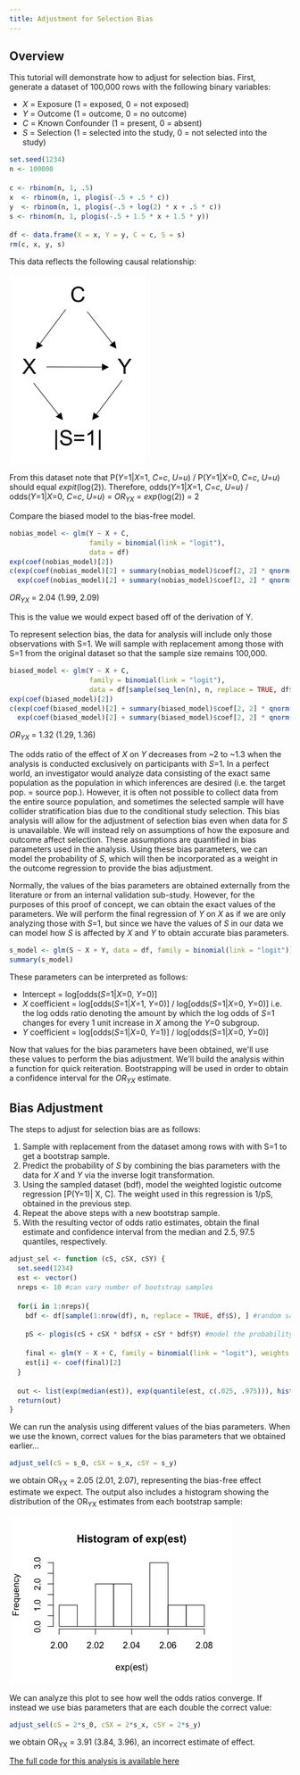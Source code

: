 ```yaml
---
title: Adjustment for Selection Bias
---
```


## Overview
This tutorial will demonstrate how to adjust for selection bias. First, generate a dataset of 100,000 rows with the following binary variables:

* *X* = Exposure (1 = exposed, 0 = not exposed)
* *Y* = Outcome (1 = outcome, 0 = no outcome)
* *C* = Known Confounder (1 = present, 0 = absent)
* *S* = Selection (1 = selected into the study, 0 = not selected into the study)

```r
set.seed(1234)
n <- 100000

c <- rbinom(n, 1, .5)
x  <- rbinom(n, 1, plogis(-.5 + .5 * c))
y  <- rbinom(n, 1, plogis(-.5 + log(2) * x + .5 * c))
s <- rbinom(n, 1, plogis(-.5 + 1.5 * x + 1.5 * y))

df <- data.frame(X = x, Y = y, C = c, S = s)
rm(c, x, y, s)
```
This data reflects the following causal relationship:

![Seldemo](/img/Seldemo.png)

From this dataset note that P(*Y*=1\|*X*=1, *C*=*c*, *U*=*u*) / P(*Y*=1\|*X*=0, *C*=*c*, *U*=*u*) should equal *expit*(log(2)).
Therefore, odds(*Y*=1\|*X*=1, *C*=*c*, *U*=*u*) / odds(*Y*=1\|*X*=0, *C*=*c*, *U*=*u*) = *OR<sub>YX</sub>* = *exp*(log(2)) = 2

Compare the biased model to the bias-free model.

```r
nobias_model <- glm(Y ~ X + C,
                    family = binomial(link = "logit"),
                    data = df)
exp(coef(nobias_model)[2])
c(exp(coef(nobias_model)[2] + summary(nobias_model)$coef[2, 2] * qnorm(.025)),
  exp(coef(nobias_model)[2] + summary(nobias_model)$coef[2, 2] * qnorm(.975)))
```
*OR<sub>YX</sub>* = 2.04 (1.99, 2.09)

This is the value we would expect based off of the derivation of Y.

To represent selection bias, the data for analysis will include only those observations with S=1. We will sample with replacement among those with S=1 from the original dataset so that the sample size remains 100,000.

```r
biased_model <- glm(Y ~ X + C,
                    family = binomial(link = "logit"),
                    data = df[sample(seq_len(n), n, replace = TRUE, df$S), ])
exp(coef(biased_model)[2])
c(exp(coef(biased_model)[2] + summary(biased_model)$coef[2, 2] * qnorm(.025)),
  exp(coef(biased_model)[2] + summary(biased_model)$coef[2, 2] * qnorm(.975)))
```

*OR<sub>YX</sub>* = 1.32 (1.29, 1.36)

The odds ratio of the effect of *X* on *Y* decreases from ~2 to ~1.3 when the analysis is conducted exclusively on participants with *S*=1.  In a perfect world, an investigator would analyze data consisting of the exact same population as the population in which inferences are desired (i.e. the target pop. = source pop.).  However, it is often not possible to collect data from the entire source population, and sometimes the selected sample will have collider stratification bias due to the conditional study selection.  This bias analysis will allow for the adjustment of selection bias even when data for *S* is unavailable.  We will instead rely on assumptions of how the exposure and outcome affect selection. These assumptions are quantified in bias parameters used in the analysis.  Using these bias parameters, we can model the probability of *S*, which will then be incorporated as a weight in the outcome regression to provide the bias adjustment.

Normally, the values of the bias parameters are obtained externally from the literature or from an internal validation sub-study.  However, for the purposes of this proof of concept, we can obtain the exact values of the parameters.  We will perform the final regression of *Y* on *X* as if we are only analyzing those with *S*=1, but since we have the values of *S* in our data we can model how *S* is affected by *X* and *Y* to obtain accurate bias parameters.

```r
s_model <- glm(S ~ X + Y, data = df, family = binomial(link = "logit"))
summary(s_model)
```
These parameters can be interpreted as follows:
* Intercept = log\[odds(*S*=1\|*X*=0, *Y*=0)]
* *X* coefficient = log\[odds(*S*=1\|*X*=1, *Y*=0)] / log\[odds(*S*=1\|*X*=0, *Y*=0)] i.e. the log odds ratio denoting the amount by which the log odds of *S*=1 changes for every 1 unit increase in *X* among the *Y*=0 subgroup.
* *Y* coefficient = log\[odds(*S*=1\|*X*=0, *Y*=1)] / log\[odds(*S*=1\|*X*=0, *Y*=0)]

Now that values for the bias parameters have been obtained, we'll use these values to perform the bias adjustment. We'll build the analysis within a function for quick reiteration. Bootstrapping will be used in order to obtain a confidence interval for the *OR<sub>YX</sub>* estimate.

## Bias Adjustment

The steps to adjust for selection bias are as follows:

1. Sample with replacement from the dataset among rows with with S=1 to get a bootstrap sample.
2. Predict the probability of *S* by combining the bias parameters with the data for *X* and *Y* via the inverse logit transformation.
3. Using the sampled dataset (bdf), model the weighted logistic outcome regression \[P(Y=1)\| X, C]. The weight used in this regression is 1/pS, obtained in the previous step.
4. Repeat the above steps with a new bootstrap sample.
5. With the resulting vector of odds ratio estimates, obtain the final estimate and confidence interval from the median and 2.5, 97.5 quantiles, respectively.

```r
adjust_sel <- function (cS, cSX, cSY) {
  set.seed(1234)
  est <- vector()
  nreps <- 10 #can vary number of bootstrap samples
  
  for(i in 1:nreps){
    bdf <- df[sample(1:nrow(df), n, replace = TRUE, df$S), ] #random samping with replacement among S=1
    
    pS <- plogis(cS + cSX * bdf$X + cSY * bdf$Y) #model the probability of S
    
    final <- glm(Y ~ X + C, family = binomial(link = "logit"), weights = (1/pS), data = bdf)
    est[i] <- coef(final)[2]
  }
  
  out <- list(exp(median(est)), exp(quantile(est, c(.025, .975))), hist(exp(est)))
  return(out)
}
```
We can run the analysis using different values of the bias parameters.  When we use the known, correct values for the bias parameters that we obtained earlier...

```r
adjust_sel(cS = s_0, cSX = s_x, cSY = s_y)
```
we obtain OR<sub>YX</sub> = 2.05 (2.01, 2.07), representing the bias-free effect estimate we expect.  The output also includes a histogram showing the distribution of the OR<sub>YX</sub> estimates from each bootstrap sample:

![Selhist](/img/Selhist.png)

We can analyze this plot to see how well the odds ratios converge.  If instead we use bias parameters that are each double the correct value:

```r
adjust_sel(cS = 2*s_0, cSX = 2*s_x, cSY = 2*s_y)
```
we obtain OR<sub>YX</sub> = 3.91 (3.84, 3.96), an incorrect estimate of effect.

<a href="https://github.com/pcbrendel/bias_analysis/blob/master/sel_tutorial.R" target="_blank">The full code for this analysis is available here</a>

